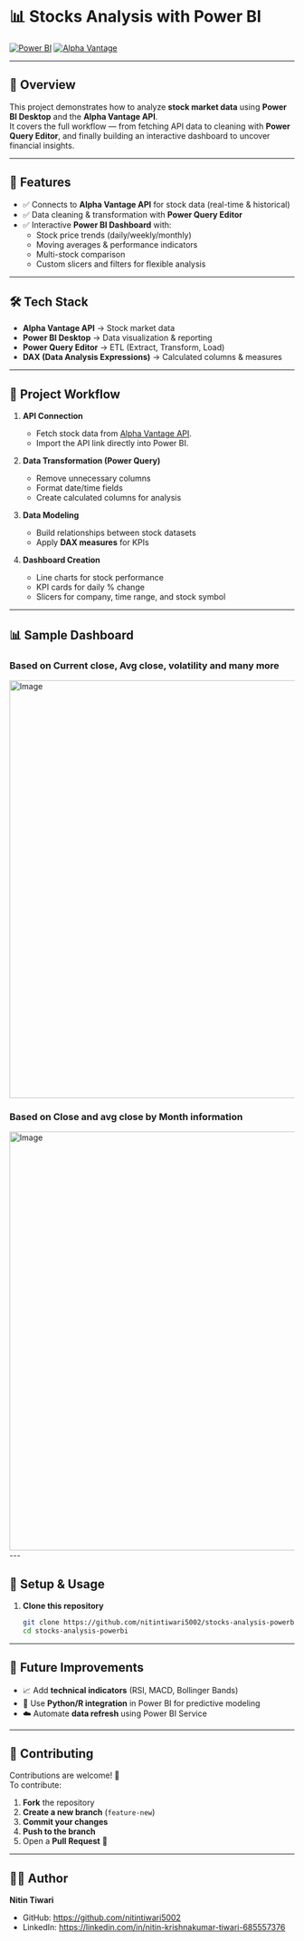 # 📊 Stocks Analysis with Power BI

[![Power BI](https://img.shields.io/badge/Power%20BI-Data%20Visualization-F2C811?logo=powerbi)](https://powerbi.microsoft.com/)
[![Alpha Vantage](https://img.shields.io/badge/Alpha%20Vantage-API-1E90FF)](https://www.alphavantage.co/)

---

## 📌 Overview
This project demonstrates how to analyze **stock market data** using **Power BI Desktop** and the **Alpha Vantage API**.  
It covers the full workflow — from fetching API data to cleaning with **Power Query Editor**, and finally building an interactive dashboard to uncover financial insights.

---

## 🚀 Features
- ✅ Connects to **Alpha Vantage API** for stock data (real-time & historical)  
- ✅ Data cleaning & transformation with **Power Query Editor**  
- ✅ Interactive **Power BI Dashboard** with:  
  - Stock price trends (daily/weekly/monthly)  
  - Moving averages & performance indicators  
  - Multi-stock comparison  
  - Custom slicers and filters for flexible analysis  

---

## 🛠️ Tech Stack
- **Alpha Vantage API** → Stock market data  
- **Power BI Desktop** → Data visualization & reporting  
- **Power Query Editor** → ETL (Extract, Transform, Load)  
- **DAX (Data Analysis Expressions)** → Calculated columns & measures  

---

## 📂 Project Workflow
1. **API Connection**  
   - Fetch stock data from [Alpha Vantage API](https://www.alphavantage.co/).  
   - Import the API link directly into Power BI.  

2. **Data Transformation (Power Query)**  
   - Remove unnecessary columns  
   - Format date/time fields  
   - Create calculated columns for analysis  

3. **Data Modeling**  
   - Build relationships between stock datasets  
   - Apply **DAX measures** for KPIs  

4. **Dashboard Creation**  
   - Line charts for stock performance  
   - KPI cards for daily % change  
   - Slicers for company, time range, and stock symbol  

---

## 📊 Sample Dashboard

### Based on Current close, Avg close, volatility and many more
<img width="1322" height="737" alt="Image" src="https://github.com/user-attachments/assets/d59741f2-af58-4297-a42e-c778dc03bd91" />

### Based on Close and avg close by Month information
<img width="1322" height="739" alt="Image" src="https://github.com/user-attachments/assets/cb1968f9-2cc2-48ab-9620-93791576ce8a" />
---

## 🔑 Setup & Usage
1. **Clone this repository**  
   ```bash
   git clone https://github.com/nitintiwari5002/stocks-analysis-powerbi.git
   cd stocks-analysis-powerbi

---

## 📌 Future Improvements
- 📈 Add **technical indicators** (RSI, MACD, Bollinger Bands)  
- 🔮 Use **Python/R integration** in Power BI for predictive modeling  
- ☁️ Automate **data refresh** using Power BI Service  

---

## 🤝 Contributing
Contributions are welcome! 🎉  
To contribute:  
1. **Fork** the repository  
2. **Create a new branch** (`feature-new`)  
3. **Commit your changes**  
4. **Push to the branch**  
5. Open a **Pull Request** 🚀  

---

## 👨‍💻 Author
**Nitin Tiwari**  
- GitHub: https://github.com/nitintiwari5002
- LinkedIn: https://linkedin.com/in/nitin-krishnakumar-tiwari-685557376 

